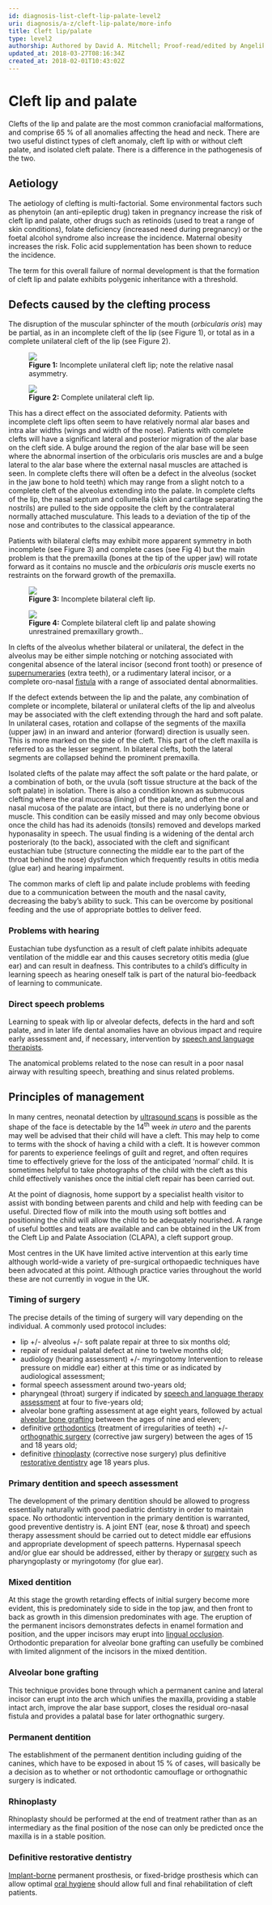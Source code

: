 ```yaml
---
id: diagnosis-list-cleft-lip-palate-level2
uri: diagnosis/a-z/cleft-lip-palate/more-info
title: Cleft lip/palate
type: level2
authorship: Authored by David A. Mitchell; Proof-read/edited by Angelika Sebald
updated_at: 2018-03-27T08:16:34Z
created_at: 2018-02-01T10:43:02Z
---
```


<h1 id="cleft-lip-and-palate">Cleft lip and palate</h1>
<p>Clefts of the lip and palate are the most common craniofacial
    malformations, and comprise 65 % of all anomalies affecting
    the head and neck. There are two useful distinct types of
    cleft anomaly, cleft lip with or without cleft palate, and
    isolated cleft palate. There is a difference in the pathogenesis
    of the two.</p>
<h2>Aetiology</h2>
<p>The aetiology of clefting is multi-factorial. Some environmental
    factors such as phenytoin (an anti-epileptic drug) taken
    in pregnancy increase the risk of cleft lip and palate, other
    drugs such as retinoids (used to treat a range of skin conditions),
    folate deficiency (increased need during pregnancy) or the
    foetal alcohol syndrome also increase the incidence. Maternal
    obesity increases the risk. Folic acid supplementation has
    been shown to reduce the incidence.</p>
<p>The term for this overall failure of normal development is that
    the formation of cleft lip and palate exhibits polygenic
    inheritance with a threshold.</p>
<h2>Defects caused by the clefting process</h2>
<p>The disruption of the muscular sphincter of the mouth (<i>orbicularis oris</i>)
    may be partial, as in an incomplete cleft of the lip (see
    Figure 1), or total as in a complete unilateral cleft of
    the lip (see Figure 2).  </p>
<figure><img src="/diagnosis-list-cleft-lip-palate-level2-figure1.jpg">
    <figcaption><strong>Figure 1:</strong> Incomplete unilateral cleft lip;
        note the relative nasal asymmetry.</figcaption>
</figure>
<figure><img src="/diagnosis-list-cleft-lip-palate-level2-figure2.jpg">
    <figcaption><strong>Figure 2:</strong> Complete unilateral cleft lip.</figcaption>
</figure>
<p>This has a direct effect on the associated deformity. Patients
    with incomplete cleft lips often seem to have relatively
    normal alar bases and intra alar widths (wings and width
    of the nose). Patients with complete clefts will have a significant
    lateral and posterior migration of the alar base on the cleft
    side. A bulge around the region of the alar base will be
    seen where the abnormal insertion of the orbicularis oris
    muscles are and a bulge lateral to the alar base where the
    external nasal muscles are attached is seen. In complete
    clefts there will often be a defect in the alveolus (socket
    in the jaw bone to hold teeth) which may range from a slight
    notch to a complete cleft of the alveolus extending into
    the palate. In complete clefts of the lip, the nasal septum
    and collumella (skin and cartilage separating the nostrils)
    are pulled to the side opposite the cleft by the contralateral
    normally attached musculature. This leads to a deviation
    of the tip of the nose and contributes to the classical appearance.</p>
<p>Patients with bilateral clefts may exhibit more apparent symmetry
    in both incomplete (see Figure 3) and complete cases (see
    Fig 4) but the main problem is that the premaxilla (bones
    at the tip of the upper jaw) will rotate forward as it contains
    no muscle and the <i>orbicularis oris</i> muscle exerts no
    restraints on the forward growth of the premaxilla.</p>
<figure><img src="/diagnosis-list-cleft-lip-palate-level2-figure3.jpg">
    <figcaption><strong>Figure 3:</strong> Incomplete bilateral cleft lip.</figcaption>
</figure>
<figure><img src="/diagnosis-list-cleft-lip-palate-level2-figure4.jpg">
    <figcaption><strong>Figure 4:</strong> Complete bilateral cleft lip and
        palate showing unrestrained premaxillary growth..</figcaption>
</figure>
<p>In clefts of the alveolus whether bilateral or unilateral, the
    defect in the alveolus may be either simple notching or notching
    associated with congenital absence of the lateral incisor
    (second front tooth) or presence of <a href="/diagnosis/a-z/ectopic-teeth">supernumeraries</a>    (extra teeth), or a rudimentary lateral incisor, or a complete
    oro-nasal <a href="/diagnosis/a-z/fistula">fistula</a> with
    a range of associated dental abnormalities.</p>
<p>If the defect extends between the lip and the palate, any combination
    of complete or incomplete, bilateral or unilateral clefts
    of the lip and alveolus may be associated with the cleft
    extending through the hard and soft palate. In unilateral
    cases, rotation and collapse of the segments of the maxilla
    (upper jaw) in an inward and anterior (forward) direction
    is usually seen. This is more marked on the side of the cleft.
    This part of the cleft maxilla is referred to as the lesser
    segment. In bilateral clefts, both the lateral segments are
    collapsed behind the prominent premaxilla.</p>
<p>Isolated clefts of the palate may affect the soft palate or the
    hard palate, or a combination of both, or the uvula (soft
    tissue structure at the back of the soft palate) in isolation.
    There is also a condition known as submucous clefting where
    the oral mucosa (lining) of the palate, and often the oral
    and nasal mucosa of the palate are intact, but there is no
    underlying bone or muscle. This condition can be easily missed
    and may only become obvious once the child has had its adenoids
    (tonsils) removed and develops marked hyponasality in speech.
    The usual finding is a widening of the dental arch posterioraly
    (to the back), associated with the cleft and significant
    eustachian tube (structure connecting the middle ear to the
    part of the throat behind the nose) dysfunction which frequently
    results in otitis media (glue ear) and hearing impairment.</p>
<p>The common marks of cleft lip and palate include problems with
    feeding due to a communication between the mouth and the
    nasal cavity, decreasing the baby’s ability to suck. This
    can be overcome by positional feeding and the use of appropriate
    bottles to deliver feed.</p>
<h3>Problems with hearing</h3>
<p>Eustachian tube dysfunction as a result of cleft palate inhibits
    adequate ventilation of the middle ear and this causes secretory
    otitis media (glue ear) and can result in deafness. This
    contributes to a child’s difficulty in learning speech as
    hearing oneself talk is part of the natural bio-feedback
    of learning to communicate.</p>
<h3>Direct speech problems</h3>
<p>Learning to speak with lip or alveolar defects, defects in the
    hard and soft palate, and in later life dental anomalies
    have an obvious impact and require early assessment and,
    if necessary, intervention by <a href="/help/salt">speech and language therapists</a>.</p>
<p>The anatomical problems related to the nose can result in a poor
    nasal airway with resulting speech, breathing and sinus related
    problems.</p>
<h2>Principles of management</h2>
<p>In many centres, neonatal detection by <a href="/diagnosis/tests/ultrasound">ultrasound scans</a>    is possible as the shape of the face is detectable by the
    14<sup>th</sup> week <i>in utero</i> and the parents may
    well be advised that their child will have a cleft. This
    may help to come to terms with the shock of having a child
    with a cleft. It is however common for parents to experience
    feelings of guilt and regret, and often requires time to
    effectively grieve for the loss of the anticipated ‘normal’
    child. It is sometimes helpful to take photographs of the
    child with the cleft as this child effectively vanishes once
    the initial cleft repair has been carried out.</p>
<p>At the point of diagnosis, home support by a specialist health
    visitor to assist with bonding between parents and child
    and help with feeding can be useful. Directed flow of milk
    into the mouth using soft bottles and positioning the child
    will allow the child to be adequately nourished. A range
    of useful bottles and teats are available and can be obtained
    in the UK from the Cleft Lip and Palate Association (CLAPA),
    a cleft support group.</p>
<p>Most centres in the UK have limited active intervention at this
    early time although world-wide a variety of pre-surgical
    orthopaedic techniques have been advocated at this point.
    Although practice varies throughout the world these are not
    currently in vogue in the UK.</p>
<h3>Timing of surgery</h3>
<p>The precise details of the timing of surgery will vary depending
    on the individual. A commonly used protocol includes:</p>
<ul>
    <li>lip +/- alveolus +/- soft palate repair at three to six months
        old;</li>
    <li>repair of residual palatal defect at nine to twelve months
        old;</li>
    <li>audiology (hearing assessment) +/- myringotomy Intervention
        to release pressure on middle ear) either at this time
        or as indicated by audiological assessment;</li>
    <li>formal speech assessment around two-years old;</li>
    <li>pharyngeal (throat) surgery if indicated by <a href="/help/salt">speech and language therapy assessment</a>        at four to five-years old;</li>
    <li>alveolar bone grafting assessment at age eight years, followed
        by actual <a href="/treatment/surgery/cleft-lip-palate">alveolar bone grafting</a>        between the ages of nine and eleven;</li>
    <li>definitive <a href="/diagnosis/a-z/ectopic-teeth">orthodontics</a>        (treatment of irregularities of teeth) +/- <a href="/treatment/surgery/jaw-disproportion">orthognathic surgery</a>        (corrective jaw surgery) between the ages of 15 and 18
        years old;</li>
    <li>definitive <a href="/treatment/surgery/facial-appearance">rhinoplasty</a>        (corrective nose surgery) plus definitive <a href="/treatment/restorative-dentistry">restorative dentistry</a>        age 18 years plus.</li>
</ul>
<h3>Primary dentition and speech assessment</h3>
<p>The development of the primary dentition should be allowed to
    progress essentially naturally with good paediatric dentistry
    in order to maintain space. No orthodontic intervention in
    the primary dentition is warranted, good preventive dentistry
    is. A joint ENT (ear, nose &amp; throat) and speech therapy
    assessment should be carried out to detect middle ear effusions
    and appropriate development of speech patterns. Hypernasal
    speech and/or glue ear should be addressed, either by therapy
    or <a href="/treatment/surgery/jaw-disproportion">surgery</a>    such as pharyngoplasty or myringotomy (for glue ear).</p>
<h3>Mixed dentition</h3>
<p>At this stage the growth retarding effects of initial surgery
    become more evident, this is predominately side to side in
    the top jaw, and then front to back as growth in this dimension
    predominates with age. The eruption of the permanent incisors
    demonstrates defects in enamel formation and position, and
    the upper incisors may erupt into <a href="/diagnosis/a-z/jaw-disproportion">lingual occlusion</a>.
    Orthodontic preparation for alveolar bone grafting can usefully
    be combined with limited alignment of the incisors in the
    mixed dentition.</p>
<h3>Alveolar bone grafting</h3>
<p>This technique provides bone through which a permanent canine
    and lateral incisor can erupt into the arch which unifies
    the maxilla, providing a stable intact arch, improve the
    alar base support, closes the residual oro-nasal fistula
    and provides a palatal base for later orthognathic surgery.</p>
<h3>Permanent dentition</h3>
<p>The establishment of the permanent dentition including guiding
    of the canines, which have to be exposed in about 15 % of
    cases, will basically be a decision as to whether or not
    orthodontic camouflage or orthognathic surgery is indicated.</p>
<h3>Rhinoplasty</h3>
<p>Rhinoplasty should be performed at the end of treatment rather
    than as an intermediary as the final position of the nose
    can only be predicted once the maxilla is in a stable position.</p>
<h3>Definitive restorative dentistry</h3>
<p><a href="/treatment/surgery/implants/getting-started">Implant-borne</a> permanent
    prosthesis, or fixed-bridge prosthesis which can allow optimal
    <a href="/help/oral-hygiene">oral hygiene</a> should allow
    full and final rehabilitation of cleft patients.</p>
